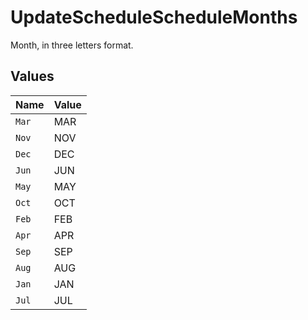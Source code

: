 # UpdateScheduleScheduleMonths

Month, in three letters format.


## Values

| Name  | Value |
| ----- | ----- |
| `Mar` | MAR   |
| `Nov` | NOV   |
| `Dec` | DEC   |
| `Jun` | JUN   |
| `May` | MAY   |
| `Oct` | OCT   |
| `Feb` | FEB   |
| `Apr` | APR   |
| `Sep` | SEP   |
| `Aug` | AUG   |
| `Jan` | JAN   |
| `Jul` | JUL   |